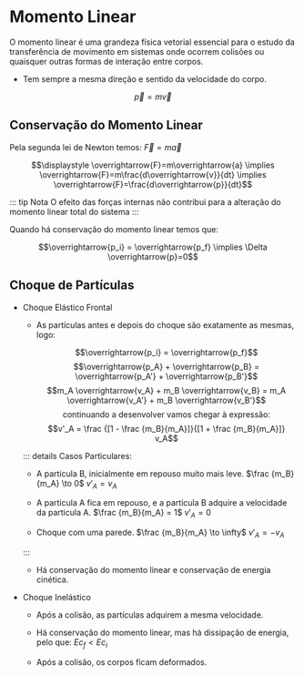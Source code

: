 # Momento Linear

O momento linear é uma grandeza física vetorial essencial para o estudo da transferência de movimento em sistemas onde ocorrem colisões ou quaisquer outras formas de interação entre corpos.

- Tem sempre a mesma direção e sentido da velocidade do corpo.

$$\overrightarrow p = m \overrightarrow v$$

## Conservação do Momento Linear

Pela segunda lei de Newton temos: $\overrightarrow{F}=m\overrightarrow{a}$

$$\displaystyle \overrightarrow{F}=m\overrightarrow{a} \implies \overrightarrow{F}=m\frac{d\overrightarrow{v}}{dt} \implies \overrightarrow{F}=\frac{d\overrightarrow{p}}{dt}$$

::: tip Nota
O efeito das forças internas não contribui para a alteração do momento linear total do sistema
:::

Quando há conservação do momento linear temos que:

$$\overrightarrow{p_i} = \overrightarrow{p_f} \implies \Delta \overrightarrow{p}=0$$

## Choque de Partículas

- Choque Elástico Frontal

  - As partículas antes e depois do choque são exatamente as mesmas, logo:

    $$\overrightarrow{p_i} = \overrightarrow{p_f}$$
    $$\overrightarrow{p_A} + \overrightarrow{p_B} = \overrightarrow{p_A'} + \overrightarrow{p_B'}$$
    $$m_A \overrightarrow{v_A} + m_B \overrightarrow{v_B} =  m_A \overrightarrow{v_A'} + m_B \overrightarrow{v_B'}$$
    $$\text{continuando a desenvolver vamos chegar à expressão:}$$
    $$v'_A = \frac {[1 - \frac {m_B}{m_A}]}{[1 + \frac {m_B}{m_A}]} v_A$$

  ::: details Casos Particulares:

  - A particula B, inicialmente em repouso muito mais leve.
    $\frac {m_B}{m_A} \to 0$
    $v'_A = v_A$

  - A particula A fica em repouso, e a particula B adquire a velocidade da particula A.
    $\frac {m_B}{m_A} = 1$
    $v'_A = 0$

  - Choque com uma parede.
    $\frac {m_B}{m_A} \to \infty$
    $v'_A = - v_A$

  :::

  - Há conservação do momento linear e conservação de energia cinética.

- Choque Inelástico

  - Após a colisão, as partículas adquirem a mesma velocidade.

  - Há conservação do momento linear, mas há dissipação de energia, pelo que: $Ec_f<Ec_i$

  - Após a colisão, os corpos ficam deformados.
